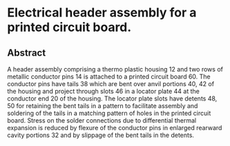 # Electrical header assembly for a printed circuit board.

## Abstract
A header assembly comprising a thermo plastic housing 12 and two rows of metallic conductor pins 14 is attached to a printed circuit board 60. The conductor pins have tails 38 which are bent over anvil portions 40, 42 of the housing and project through slots 46 in a locator plate 44 at the conductor end 20 of the housing. The locator plate slots have detents 48, 50 for retaining the bent tails in a pattern to facilitate assembly and soldering of the tails in a matching pattern of holes in the printed circuit board. Stress on the solder connections due to differential thermal expansion is reduced by flexure of the conductor pins in enlarged rearward cavity portions 32 and by slippage of the bent tails in the detents.